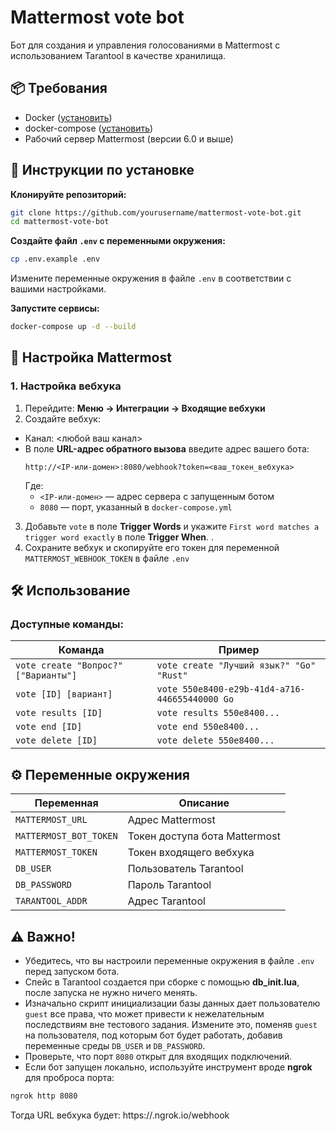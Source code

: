 # Mattermost vote bot

Бот для создания и управления голосованиями в Mattermost с использованием Tarantool в качестве хранилища.

## 📦 Требования
- Docker ([установить](https://docs.docker.com/get-docker/))
- docker-compose ([установить](https://docs.docker.com/compose/install/))
- Рабочий сервер Mattermost (версии 6.0 и выше)

## 📝 Инструкции по установке

**Клонируйте репозиторий:**
```bash
git clone https://github.com/yourusername/mattermost-vote-bot.git
cd mattermost-vote-bot
```

**Создайте файл `.env` с переменными окружения:**
```bash
cp .env.example .env
```
Измените переменные окружения в файле `.env` в соответствии с вашими настройками.

**Запустите cервисы:**
```bash
docker-compose up -d --build
```

## 🔐 Настройка Mattermost

### 1. Настройка вебхука
1. Перейдите: **Меню → Интеграции → Входящие вебхуки**
2. Создайте вебхук:
  - Канал: <любой ваш канал>
  - В поле **URL-адрес обратного вызова** введите адрес вашего бота:
       ```
       http://<IP-или-домен>:8080/webhook?token=<ваш_токен_вебхука>
       ```
       Где:
       - `<IP-или-домен>` — адрес сервера с запущенным ботом
       - `8080` — порт, указанный в `docker-compose.yml`
3. Добавьте `vote` в поле **Trigger Words** и укажите `First word matches a trigger word exactly` в поле **Trigger When**.
.
4. Сохраните вебхук и скопируйте его токен для переменной `MATTERMOST_WEBHOOK_TOKEN` в файле `.env`

## 🛠 Использование

### Доступные команды:
| Команда                                  | Пример                                      |
|------------------------------------------|---------------------------------------------|
| `vote create "Вопрос?" ["Варианты"]`    | `vote create "Лучший язык?" "Go" "Rust"` |
| `vote [ID] [вариант]`                  | `vote 550e8400-e29b-41d4-a716-446655440000 Go` |
| `vote results [ID]`                    | `vote results 550e8400...`                |
| `vote end [ID]`                        | `vote end 550e8400...`                    |
| `vote delete [ID]`                     | `vote delete 550e8400...`                 |

## ⚙ Переменные окружения
| Переменная               | Описание                          |
|--------------------------|-----------------------------------|
| `MATTERMOST_URL`         | Адрес Mattermost                  |
| `MATTERMOST_BOT_TOKEN`   | Токен доступа бота Mattermost     |
| `MATTERMOST_TOKEN`       | Токен входящего вебхука           |
| `DB_USER`                | Пользователь Tarantool            |
| `DB_PASSWORD`            | Пароль Tarantool                  |
| `TARANTOOL_ADDR`         | Адрес Tarantool                   |




## ⚠️ Важно!
- Убедитесь, что вы настроили переменные окружения в файле `.env` перед запуском бота.
- Спейс в Tarantool создается при сборке с помощью **db_init.lua**, после запуска не нужно ничего менять.
- Изначально скрипт инициализации базы данных дает пользователю `guest` все права, что может привести к нежелательным последствиям вне тестового задания. Измените это, поменяв `guest` на пользователя, под которым бот будет работать, добавив переменные среды `DB_USER` и `DB_PASSWORD`.
- Проверьте, что порт `8080` открыт для входящих подключений.
- Если бот запущен локально, используйте инструмент вроде **ngrok** для проброса порта:
```bash
ngrok http 8080
```
Тогда URL вебхука будет: https://<your-ngrok-id>.ngrok.io/webhook
